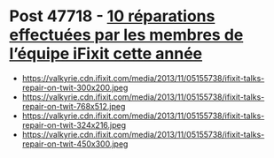 # Post 47718 - [10 réparations effectuées par les membres de l’équipe iFixit cette année](https://www.ifixit.com/News/47718/10-reparations-effectuees-par-les-membres-de-lequipe-ifixit-cette-annee)

- https://valkyrie.cdn.ifixit.com/media/2013/11/05155738/ifixit-talks-repair-on-twit-300x200.jpeg
- https://valkyrie.cdn.ifixit.com/media/2013/11/05155738/ifixit-talks-repair-on-twit-768x512.jpeg
- https://valkyrie.cdn.ifixit.com/media/2013/11/05155738/ifixit-talks-repair-on-twit-324x216.jpeg
- https://valkyrie.cdn.ifixit.com/media/2013/11/05155738/ifixit-talks-repair-on-twit-450x300.jpeg
